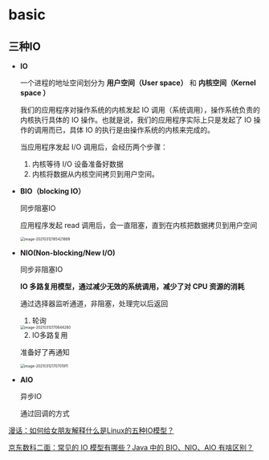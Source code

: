 # basic

## 三种IO

* **IO**

	一个进程的地址空间划分为 **用户空间（User space）** 和 **内核空间（Kernel space ）**

	我们的应用程序对操作系统的内核发起 IO 调用（系统调用），操作系统负责的内核执行具体的 IO 操作。也就是说，我们的应用程序实际上只是发起了 IO 操作的调用而已，具体 IO 的执行是由操作系统的内核来完成的。

	当应用程序发起 I/O 调用后，会经历两个步骤：

	1. 内核等待 I/O 设备准备好数据
	2. 内核将数据从内核空间拷贝到用户空间。

* **BIO（blocking IO）**

	同步阻塞IO

	应用程序发起 read 调用后，会一直阻塞，直到在内核把数据拷贝到用户空间

	<img src="https://cyzblog.oss-cn-beijing.aliyuncs.com/image-20210312165421869.png" alt="image-20210312165421869" style="zoom: 50%;" />

* **NIO(Non-blocking/New I/O)**

  同步非阻塞IO

  **IO 多路复用模型，通过减少无效的系统调用，减少了对 CPU 资源的消耗**

  通过选择器监听通道，非阻塞，处理完以后返回

  1. 轮询

  	<img src="https://cyzblog.oss-cn-beijing.aliyuncs.com/image-20210312170644280.png" alt="image-20210312170644280" style="zoom:50%;" />

  2. IO多路复用

  	准备好了再通知

  	<img src="https://cyzblog.oss-cn-beijing.aliyuncs.com/image-20210312170701911.png" alt="image-20210312170701911" style="zoom:50%;" />

* **AIO**

	异步IO

	通过回调的方式

[漫话：如何给女朋友解释什么是Linux的五种IO模型？](https://mp.weixin.qq.com/s?__biz=Mzg3MjA4MTExMw==&mid=2247484746&idx=1&sn=c0a7f9129d780786cabfcac0a8aa6bb7&source=41&scene=21#wechat_redirect)

[京东数科二面：常见的 IO 模型有哪些？Java 中的 BIO、NIO、AIO 有啥区别？](https://www.cnblogs.com/javaguide/p/io.html)